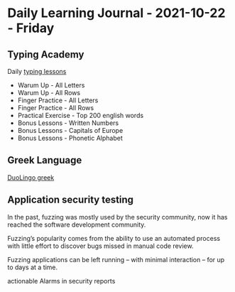 # Daily Learning Journal - 2021-10-22 - Friday

## Typing Academy

Daily [typing lessons](https://www.typing.academy/typing-tutor/lessons)

- Warum Up - All Letters
- Warum Up - All Rows
- Finger Practice - All Letters
- Finger Practice - All Rows
- Practical Exercise - Top 200 english words
- Bonus Lessons - Written Numbers
- Bonus Lessons - Capitals of Europe
- Bonus Lessons - Phonetic Alphabet

## Greek Language

[DuoLingo greek](https://www.duolingo.com/learn)

## Application security testing

In the past, fuzzing was mostly used by the security community, now it has reached the software development community.

Fuzzing’s popularity comes from the ability to use an automated process with little effort to discover bugs missed in manual code review.

Fuzzing applications can be left running – with minimal interaction – for up to days at a time.

actionable Alarms in security reports
